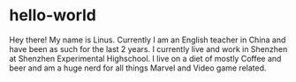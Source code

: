 # hello-world
Hey there! My name is Linus. Currently I am an English teacher in China and have been as such for the last 2 years. I currently live and work in Shenzhen at Shenzhen Experimental Highschool. I live on a diet of mostly Coffee and beer and am a huge nerd for all things Marvel and Video game related.
